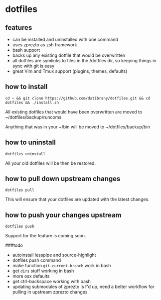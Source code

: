 dotfiles
========

features
--------
- can be installed and uninstalled with one command
- uses zprezto as zsh framework
- bash support
- backs up any existing dotfile that would be overwritten
- all dotfiles are symlinks to files in the /dotfiles dir, so keeping things in sync with git is easy
- great Vim and Tmux support (plugins, themes, defaults)

how to install
--------------
    cd ~ && git clone https://github.com/dstibrany/dotfiles.git && cd dotfiles && ./install.sh

All existing dotfiles that would have been overwritten are moved to ~/dotfiles/backup/runcoms

Anything that was in your ~/bin will be moved to ~/dotfiles/backup/bin

how to uninstall
----------------
    dotfiles uninstall

All your old dotfiles will be then be restored.

how to pull down upstream changes
---------------------------------
    dotfiles pull

This will ensure that your dotfiles are updated with the latest changes.

how to push your changes upstream
---------------------------------
    dotfiles push

Support for the feature is coming soon.

###todo

- autoinstall lesspipe and source-highlight
- dotfiles push command
- make function `git-current-branch` work in bash
- get `dirs` stuff working in bash
- more osx defaults
- get ctrl-backspace working with bash
- updating submodules of zprezto is f'd up, need a better workflow for pulling in upstream zprezto changes

